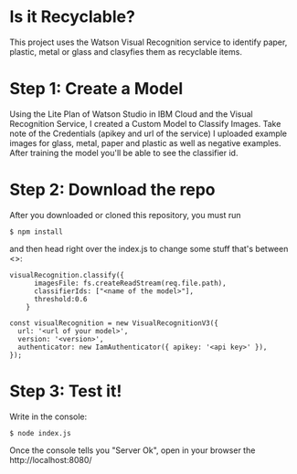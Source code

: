 # Is it Recyclable?
This project uses the Watson Visual Recognition service to identify paper, plastic, metal or glass and clasyfies them as recyclable items. 

# Step 1: Create a Model

Using the Lite Plan of Watson Studio in IBM Cloud and the Visual Recognition Service, I created a Custom Model to Classify Images. Take note of the Credentials (apikey and url of the service)
I uploaded example images for glass, metal, paper and plastic as well as negative examples.
After training the model you'll be able to see the classifier id.

# Step 2: Download the repo

After you downloaded or cloned this repository, you must run 

```
$ npm install
```

and then head right over the index.js to change some stuff that's between <>: 

```
visualRecognition.classify({
      imagesFile: fs.createReadStream(req.file.path),
      classifierIds: ["<name of the model>"],
      threshold:0.6
    }
```
```
const visualRecognition = new VisualRecognitionV3({
  url: '<url of your model>',
  version: '<version>',
  authenticator: new IamAuthenticator({ apikey: '<api key>' }),
});
```

# Step 3: Test it!
 
Write in the console:

```
$ node index.js
```

Once the console tells you "Server Ok", open in your browser the http://localhost:8080/

